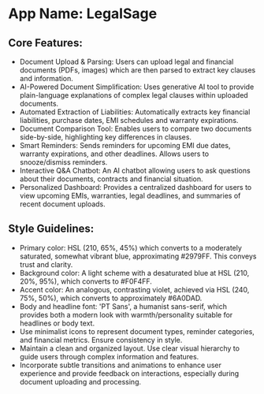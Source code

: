 # **App Name**: LegalSage

## Core Features:

- Document Upload & Parsing: Users can upload legal and financial documents (PDFs, images) which are then parsed to extract key clauses and information.
- AI-Powered Document Simplification: Uses generative AI tool to provide plain-language explanations of complex legal clauses within uploaded documents.
- Automated Extraction of Liabilities: Automatically extracts key financial liabilities, purchase dates, EMI schedules and warranty expirations.
- Document Comparison Tool: Enables users to compare two documents side-by-side, highlighting key differences in clauses.
- Smart Reminders: Sends reminders for upcoming EMI due dates, warranty expirations, and other deadlines. Allows users to snooze/dismiss reminders.
- Interactive Q&A Chatbot: An AI chatbot allowing users to ask questions about their documents, contracts and financial situation.
- Personalized Dashboard: Provides a centralized dashboard for users to view upcoming EMIs, warranties, legal deadlines, and summaries of recent document uploads.

## Style Guidelines:

- Primary color: HSL (210, 65%, 45%) which converts to a moderately saturated, somewhat vibrant blue, approximating #2979FF. This conveys trust and clarity.
- Background color: A light scheme with a desaturated blue at HSL (210, 20%, 95%), which converts to #F0F4FF.
- Accent color: An analogous, contrasting violet, achieved via HSL (240, 75%, 50%), which converts to approximately #6A0DAD.
- Body and headline font: 'PT Sans', a humanist sans-serif, which provides both a modern look with warmth/personality suitable for headlines or body text.
- Use minimalist icons to represent document types, reminder categories, and financial metrics. Ensure consistency in style.
- Maintain a clean and organized layout. Use clear visual hierarchy to guide users through complex information and features.
- Incorporate subtle transitions and animations to enhance user experience and provide feedback on interactions, especially during document uploading and processing.